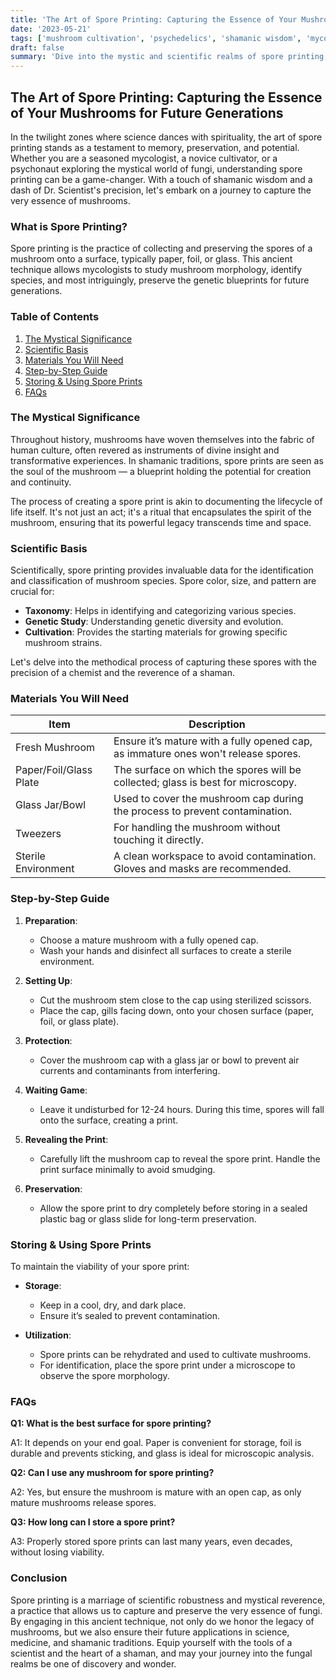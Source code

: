 ```yaml
---
title: 'The Art of Spore Printing: Capturing the Essence of Your Mushrooms for Future Generations'
date: '2023-05-21'
tags: ['mushroom cultivation', 'psychedelics', 'shamanic wisdom', 'mycology', 'science', 'spore printing', 'future generations', 'fungiculture', 'DIY']
draft: false
summary: 'Dive into the mystic and scientific realms of spore printing, the ancient practice of preserving the genetic essence of mushrooms for future cultivation and study.'
---
```


## The Art of Spore Printing: Capturing the Essence of Your Mushrooms for Future Generations

In the twilight zones where science dances with spirituality, the art of spore printing stands as a testament to memory, preservation, and potential. Whether you are a seasoned mycologist, a novice cultivator, or a psychonaut exploring the mystical world of fungi, understanding spore printing can be a game-changer. With a touch of shamanic wisdom and a dash of Dr. Scientist's precision, let's embark on a journey to capture the very essence of mushrooms.

### What is Spore Printing?

Spore printing is the practice of collecting and preserving the spores of a mushroom onto a surface, typically paper, foil, or glass. This ancient technique allows mycologists to study mushroom morphology, identify species, and most intriguingly, preserve the genetic blueprints for future generations.

### Table of Contents

1. [The Mystical Significance](#the-mystical-significance)
2. [Scientific Basis](#scientific-basis)
3. [Materials You Will Need](#materials-you-will-need)
4. [Step-by-Step Guide](#step-by-step-guide)
5. [Storing & Using Spore Prints](#storing--using-spore-prints)
6. [FAQs](#faqs)

### The Mystical Significance

Throughout history, mushrooms have woven themselves into the fabric of human culture, often revered as instruments of divine insight and transformative experiences. In shamanic traditions, spore prints are seen as the soul of the mushroom — a blueprint holding the potential for creation and continuity.

The process of creating a spore print is akin to documenting the lifecycle of life itself. It's not just an act; it's a ritual that encapsulates the spirit of the mushroom, ensuring that its powerful legacy transcends time and space.

### Scientific Basis

Scientifically, spore printing provides invaluable data for the identification and classification of mushroom species. Spore color, size, and pattern are crucial for:

- **Taxonomy**: Helps in identifying and categorizing various species.
- **Genetic Study**: Understanding genetic diversity and evolution.
- **Cultivation**: Provides the starting materials for growing specific mushroom strains.

Let's delve into the methodical process of capturing these spores with the precision of a chemist and the reverence of a shaman.

### Materials You Will Need

| Item        | Description                                                                |
|-------------|----------------------------------------------------------------------------|
| Fresh Mushroom | Ensure it’s mature with a fully opened cap, as immature ones won't release spores. |
| Paper/Foil/Glass Plate | The surface on which the spores will be collected; glass is best for microscopy. |
| Glass Jar/Bowl | Used to cover the mushroom cap during the process to prevent contamination. |
| Tweezers | For handling the mushroom without touching it directly. |
| Sterile Environment | A clean workspace to avoid contamination. Gloves and masks are recommended.|

### Step-by-Step Guide

1. **Preparation**:
    - Choose a mature mushroom with a fully opened cap.
    - Wash your hands and disinfect all surfaces to create a sterile environment.
    
2. **Setting Up**:
    - Cut the mushroom stem close to the cap using sterilized scissors.
    - Place the cap, gills facing down, onto your chosen surface (paper, foil, or glass plate).

3. **Protection**:
    - Cover the mushroom cap with a glass jar or bowl to prevent air currents and contaminants from interfering.
    
4. **Waiting Game**:
    - Leave it undisturbed for 12-24 hours. During this time, spores will fall onto the surface, creating a print.

5. **Revealing the Print**:
    - Carefully lift the mushroom cap to reveal the spore print. Handle the print surface minimally to avoid smudging.
    
6. **Preservation**:
    - Allow the spore print to dry completely before storing in a sealed plastic bag or glass slide for long-term preservation.

### Storing & Using Spore Prints

To maintain the viability of your spore print:

- **Storage**:
    - Keep in a cool, dry, and dark place.
    - Ensure it’s sealed to prevent contamination.
    
- **Utilization**:
    - Spore prints can be rehydrated and used to cultivate mushrooms.
    - For identification, place the spore print under a microscope to observe the spore morphology.

### FAQs

**Q1: What is the best surface for spore printing?**

A1: It depends on your end goal. Paper is convenient for storage, foil is durable and prevents sticking, and glass is ideal for microscopic analysis.

**Q2: Can I use any mushroom for spore printing?**

A2: Yes, but ensure the mushroom is mature with an open cap, as only mature mushrooms release spores.

**Q3: How long can I store a spore print?**

A3: Properly stored spore prints can last many years, even decades, without losing viability.

### Conclusion

Spore printing is a marriage of scientific robustness and mystical reverence, a practice that allows us to capture and preserve the very essence of fungi. By engaging in this ancient technique, not only do we honor the legacy of mushrooms, but we also ensure their future applications in science, medicine, and shamanic traditions. Equip yourself with the tools of a scientist and the heart of a shaman, and may your journey into the fungal realms be one of discovery and wonder.